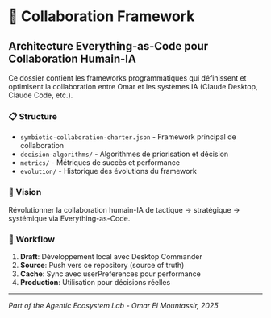 # 🤝 Collaboration Framework

## Architecture Everything-as-Code pour Collaboration Humain-IA

Ce dossier contient les frameworks programmatiques qui définissent et optimisent la collaboration entre Omar et les systèmes IA (Claude Desktop, Claude Code, etc.).

### 📋 Structure

- `symbiotic-collaboration-charter.json` - Framework principal de collaboration
- `decision-algorithms/` - Algorithmes de priorisation et décision
- `metrics/` - Métriques de succès et performance
- `evolution/` - Historique des évolutions du framework

### 🎯 Vision

Révolutionner la collaboration humain-IA de tactique → stratégique → systémique via Everything-as-Code.

### 🔄 Workflow

1. **Draft**: Développement local avec Desktop Commander
2. **Source**: Push vers ce repository (source of truth)
3. **Cache**: Sync avec userPreferences pour performance
4. **Production**: Utilisation pour décisions réelles

---

*Part of the Agentic Ecosystem Lab - Omar El Mountassir, 2025*
